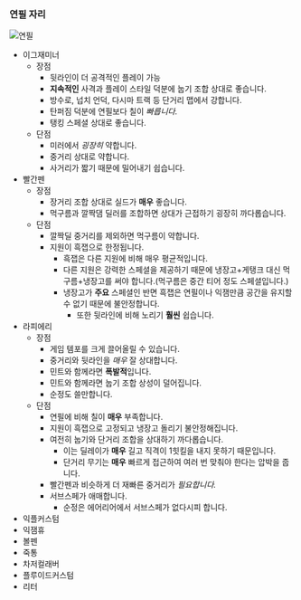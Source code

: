 ### 연필 자리

![연필]()

- 이그재미너
  - 장점
    - 뒷라인이 더 공격적인 플레이 가능
    - **지속적인** 사격과 플레이 스타일 덕분에 눕기 조합 상대로 좋습니다.
    - 방수로, 넙치 언덕, 다시마 트랙 등 단거리 맵에서 강합니다.
    - 탄퍼짐 덕분에 연필보다 칠이 _빠릅니다._
    - 탱킹 스페셜 상대로 좋습니다.
  - 단점
    - 미러에서 _굉장히_ 약합니다.
    - 중거리 상대로 약합니다.
    - 사거리가 짧기 때문에 밀어내기 쉽습니다.
- 빨간펜
  - 장점
    - 장거리 조합 상대로 실드가 **매우** 좋습니다.
    - 먹구름과 깔짝댐 딜러를 조합하면 상대가 근접하기 굉장히 까다롭습니다.
  - 단점
    - 깔짝딜 중거리를 제외하면 먹구름이 약합니다.
    - 지원이 흑잽으로 한정됩니다.
      - 흑잽은 다른 지원에 비해 매우 평균적입니다.
      - 다른 지원은 강력한 스페셜을 제공하기 때문에 냉장고+게탱크 대신 먹구름+냉장고를 써야 합니다.(먹구름은 중간 티어 정도 스페셜입니다.)
      - 냉장고가 **주요** 스페셜인 반면 흑잽은 연필이나 익잼만큼 공간을 유지할 수 없기 때문에 불안정합니다.
        - 또한 뒷라인에 비해 노리기 **훨씬** 쉽습니다.
- 라피에리
  - 장점
    - 게임 템포를 크게 끌어올릴 수 있습니다.
    - 중거리와 뒷라인을 _매우_ 잘 상대합니다.
    - 민트와 함께라면 **폭발적**입니다.
    - 민트와 함께라면 눕기 조합 상성이 덜어집니다.
    - 순정도 쓸만합니다.
  - 단점
    - 연필에 비해 칠이 **매우** 부족합니다.
    - 지원이 흑잽으로 고정되고 냉장고 돌리기 불안정해집니다.
    - 여전히 눕기와 단거리 조합을 상대하기 까다롭습니다.
      - 이는 딜레이가 **매우** 길고 직격이 1힛킬을 내지 못하기 때문입니다.
      - 단거리 무기는 **매우** 빠르게 접근하여 여러 번 맞춰야 한다는 압박을 줍니다.
    - 빨간펜과 비슷하게 더 재빠른 중거리가 _필요합니다._
    - 서브스페가 애매합니다.
      - 순정은 에어리어에서 서브스페가 없다시피 합니다.
- 익플커스텀
- 익잼휴
- 볼펜
- 죽통
- 차저컬래버
- 플루이드커스텀
- 리터
